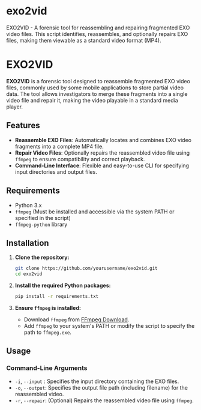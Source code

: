 # exo2vid
EXO2VID - A forensic tool for reassembling and repairing fragmented EXO video files. This script identifies, reassembles, and optionally repairs EXO files, making them viewable as a standard video format (MP4).

# EXO2VID

**EXO2VID** is a forensic tool designed to reassemble fragmented EXO video files, commonly used by some mobile applications to store partial video data. The tool allows investigators to merge these fragments into a single video file and repair it, making the video playable in a standard media player.

## Features

- **Reassemble EXO Files**: Automatically locates and combines EXO video fragments into a complete MP4 file.
- **Repair Video Files**: Optionally repairs the reassembled video file using `ffmpeg` to ensure compatibility and correct playback.
- **Command-Line Interface**: Flexible and easy-to-use CLI for specifying input directories and output files.

## Requirements

- Python 3.x
- `ffmpeg` (Must be installed and accessible via the system PATH or specified in the script)
- `ffmpeg-python` library

## Installation

1. **Clone the repository:**

    ```bash
    git clone https://github.com/yourusername/exo2vid.git
    cd exo2vid
    ```

2. **Install the required Python packages:**

    ```bash
    pip install -r requirements.txt
    ```

3. **Ensure `ffmpeg` is installed:**

   - Download `ffmpeg` from [FFmpeg Download](https://ffmpeg.org/download.html).
   - Add `ffmpeg` to your system's PATH or modify the script to specify the path to `ffmpeg.exe`.

## Usage

### Command-Line Arguments

- `-i`, `--input` : Specifies the input directory containing the EXO files.
- `-o`, `--output`: Specifies the output file path (including filename) for the reassembled video.
- `-r`, `--repair`: (Optional) Repairs the reassembled video file using `ffmpeg`.

